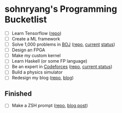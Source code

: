 # sohnryang's Programming Bucketlist

- [ ] Learn Tensorflow ([repo](https://github.com/sohnryang/tensorflow-study))
- [ ] Create a ML framework
- [ ] Solve 1,000 problems in [BOJ](https://boj.kr) ([repo](https://github.com/sohnryang/baekjoon-solutions), [current](https://boj.kr/sohnryang) [status](https://solved.ac/sohnryang))
- [ ] Design an FPGA
- [ ] Make my custom kernel
- [ ] Learn Haskell (or some FP language)
- [ ] Be an expert in [Codeforces](https://codeforces.com/) ([repo](https://github.com/sohnryang/codeforces-practice), [current status](https://codeforces.com/profile/sohnryang))
- [ ] Build a physics simulator
- [ ] Redesign my blog ([repo](https://github.com/sohnryang/blog), [blog](https://sohnryang.github.io/blog/))

## Finished
- [ ] Make a ZSH prompt ([repo](https://github.com/sohnryang/lambda-minimal-theme), [blog post](https://sohnryang.github.io/blog/2019/07/11/zsh-prompt.html))

